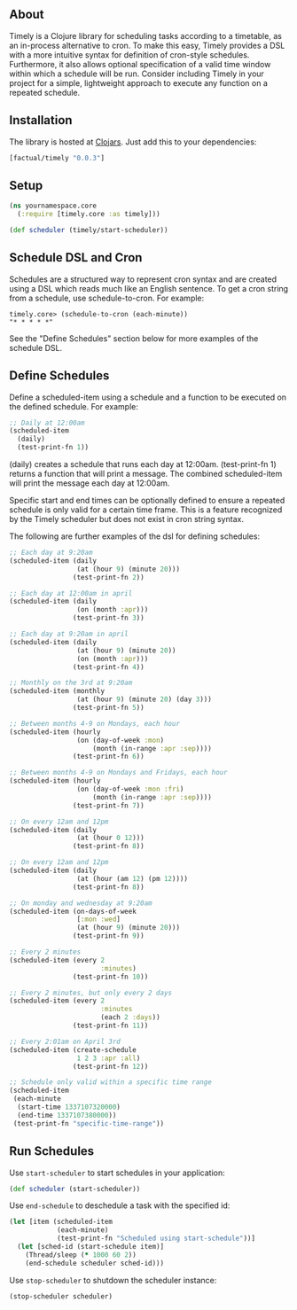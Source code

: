 ## About

Timely is a Clojure library for scheduling tasks according to a timetable, as an in-process alternative to cron.  To make this easy, Timely provides a DSL with a more intuitive syntax for definition of cron-style schedules.  Furthermore, it also allows optional specification of a valid time window within which a schedule will be run.  Consider including Timely in your project for a simple, lightweight approach to execute any function on a repeated schedule.

## Installation

The library is hosted at <a href="https://clojars.org/factual/timely">Clojars</a>. Just add this to your dependencies:

```clojure
[factual/timely "0.0.3"]
```

## Setup

```clojure
(ns yournamespace.core
  (:require [timely.core :as timely]))

(def scheduler (timely/start-scheduler))
```

## Schedule DSL and Cron

Schedules are a structured way to represent cron syntax and are created using a DSL which reads much like an English sentence.  To get a cron string from a schedule, use schedule-to-cron.  For example:

	timely.core> (schedule-to-cron (each-minute))
	"* * * * *"

See the "Define Schedules" section below for more examples of the schedule DSL.

## Define Schedules

Define a scheduled-item using a schedule and a function to be executed on the defined schedule. For example:

```clojure
;; Daily at 12:00am
(scheduled-item
  (daily)
  (test-print-fn 1))
```

(daily) creates a schedule that runs each day at 12:00am.  (test-print-fn 1) returns a function that will print a message.  The combined scheduled-item will print the message each day at 12:00am.

Specific start and end times can be optionally defined to ensure a repeated schedule is only valid for a certain time frame.  This is a feature recognized by the Timely scheduler but does not exist in cron string syntax.

The following are further examples of the dsl for defining schedules:

```clojure
;; Each day at 9:20am
(scheduled-item (daily
                 (at (hour 9) (minute 20)))
                (test-print-fn 2))

;; Each day at 12:00am in april
(scheduled-item (daily
                 (on (month :apr)))
                (test-print-fn 3))

;; Each day at 9:20am in april
(scheduled-item (daily
                 (at (hour 9) (minute 20))
                 (on (month :apr)))
                (test-print-fn 4))

;; Monthly on the 3rd at 9:20am
(scheduled-item (monthly
                 (at (hour 9) (minute 20) (day 3)))
                (test-print-fn 5))

;; Between months 4-9 on Mondays, each hour
(scheduled-item (hourly
                 (on (day-of-week :mon)
                     (month (in-range :apr :sep))))
                (test-print-fn 6))

;; Between months 4-9 on Mondays and Fridays, each hour
(scheduled-item (hourly
                 (on (day-of-week :mon :fri)
                     (month (in-range :apr :sep))))
                (test-print-fn 7))

;; On every 12am and 12pm
(scheduled-item (daily
                 (at (hour 0 12)))
                (test-print-fn 8))

;; On every 12am and 12pm
(scheduled-item (daily
                 (at (hour (am 12) (pm 12))))
                (test-print-fn 8))

;; On monday and wednesday at 9:20am
(scheduled-item (on-days-of-week
                 [:mon :wed]
                 (at (hour 9) (minute 20)))
                (test-print-fn 9))

;; Every 2 minutes
(scheduled-item (every 2
                       :minutes)
                (test-print-fn 10))

;; Every 2 minutes, but only every 2 days
(scheduled-item (every 2
                       :minutes
                       (each 2 :days))
                (test-print-fn 11))

;; Every 2:01am on April 3rd
(scheduled-item (create-schedule
                 1 2 3 :apr :all)
                (test-print-fn 12))

;; Schedule only valid within a specific time range
(scheduled-item
 (each-minute
  (start-time 1337107320000)
  (end-time 1337107380000))
 (test-print-fn "specific-time-range"))
```     

## Run Schedules

Use `start-scheduler` to start schedules in your application:

```clojure
(def scheduler (start-scheduler))
```

Use `end-schedule` to deschedule a task with the specified id:
```clojure
(let [item (scheduled-item
            (each-minute)
            (test-print-fn "Scheduled using start-schedule"))]
  (let [sched-id (start-schedule item)]
    (Thread/sleep (* 1000 60 2))
    (end-schedule scheduler sched-id)))
```

Use `stop-scheduler` to shutdown the scheduler instance:

```clojure
(stop-scheduler scheduler)
```
